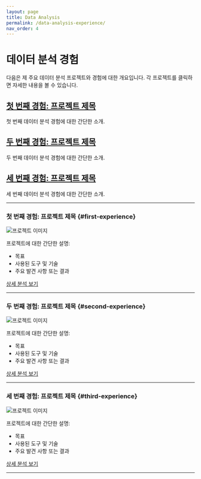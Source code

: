```yaml
---
layout: page
title: Data Analysis
permalink: /data-analysis-experience/
nav_order: 4
---
```


# 데이터 분석 경험

다음은 제 주요 데이터 분석 프로젝트와 경험에 대한 개요입니다. 각 프로젝트를 클릭하면 자세한 내용을 볼 수 있습니다.

## [첫 번째 경험: 프로젝트 제목](#first-experience)
첫 번째 데이터 분석 경험에 대한 간단한 소개.

## [두 번째 경험: 프로젝트 제목](#second-experience)
두 번째 데이터 분석 경험에 대한 간단한 소개.

## [세 번째 경험: 프로젝트 제목](#third-experience)
세 번째 데이터 분석 경험에 대한 간단한 소개.

---

### 첫 번째 경험: 프로젝트 제목 {#first-experience}

![프로젝트 이미지](path/to/image1.jpg)

프로젝트에 대한 간단한 설명:
- 목표
- 사용된 도구 및 기술
- 주요 발견 사항 또는 결과

[상세 분석 보기](link-to-detailed-page-or-github-repo)

---

### 두 번째 경험: 프로젝트 제목 {#second-experience}

![프로젝트 이미지](path/to/image2.jpg)

프로젝트에 대한 간단한 설명:
- 목표
- 사용된 도구 및 기술
- 주요 발견 사항 또는 결과

[상세 분석 보기](link-to-detailed-page-or-github-repo)

---

### 세 번째 경험: 프로젝트 제목 {#third-experience}

![프로젝트 이미지](path/to/image3.jpg)

프로젝트에 대한 간단한 설명:
- 목표
- 사용된 도구 및 기술
- 주요 발견 사항 또는 결과

[상세 분석 보기](link-to-detailed-page-or-github-repo)

---